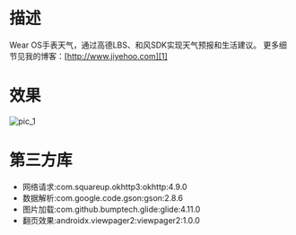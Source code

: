 # 描述
Wear OS手表天气，通过高德LBS、和风SDK实现天气预报和生活建议。
更多细节见我的博客：[http://www.jiyehoo.com][1]

# 效果
![pic_1][2]

# 第三方库

 - 网络请求:com.squareup.okhttp3:okhttp:4.9.0
 - 数据解析:com.google.code.gson:gson:2.8.6
 - 图片加载:com.github.bumptech.glide:glide:4.11.0
 - 翻页效果:androidx.viewpager2:viewpager2:1.0.0


  [1]: http://www.jiyehoo.com
  [2]: http://blog.jiyehoo.com:81/usr/uploads/2020/12/2426015752.gif
